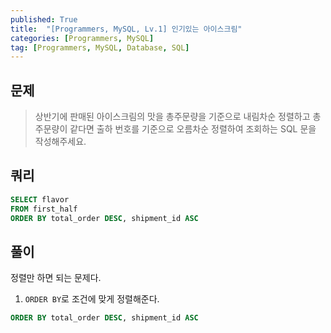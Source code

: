 ```yaml
---
published: True
title:  "[Programmers, MySQL, Lv.1] 인기있는 아이스크림"
categories: [Programmers, MySQL]
tag: [Programmers, MySQL, Database, SQL]
---
```



## 문제

> 상반기에 판매된 아이스크림의 맛을 총주문량을 기준으로 내림차순 정렬하고 총주문량이 같다면 출하 번호를 기준으로 오름차순 정렬하여 조회하는 SQL 문을 작성해주세요.  

## 쿼리

```sql
SELECT flavor
FROM first_half
ORDER BY total_order DESC, shipment_id ASC
```

## 풀이

정렬만 하면 되는 문제다. 

1. ```ORDER BY```로 조건에 맞게 정렬해준다.    
```sql
ORDER BY total_order DESC, shipment_id ASC
```